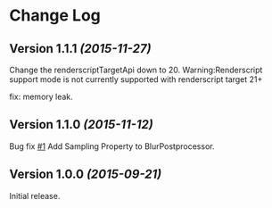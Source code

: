Change Log
==========

Version 1.1.1 *(2015-11-27)*
----------------------------

Change the renderscriptTargetApi down to 20.
 Warning:Renderscript support mode is not currently supported with renderscript target 21+

fix: memory leak.

Version 1.1.0 *(2015-11-12)*
----------------------------

Bug fix [#1](https://github.com/wasabeef/fresco-processors/issues/1)
Add Sampling Property to BlurPostprocessor.

Version 1.0.0 *(2015-09-21)*
----------------------------

Initial release.
